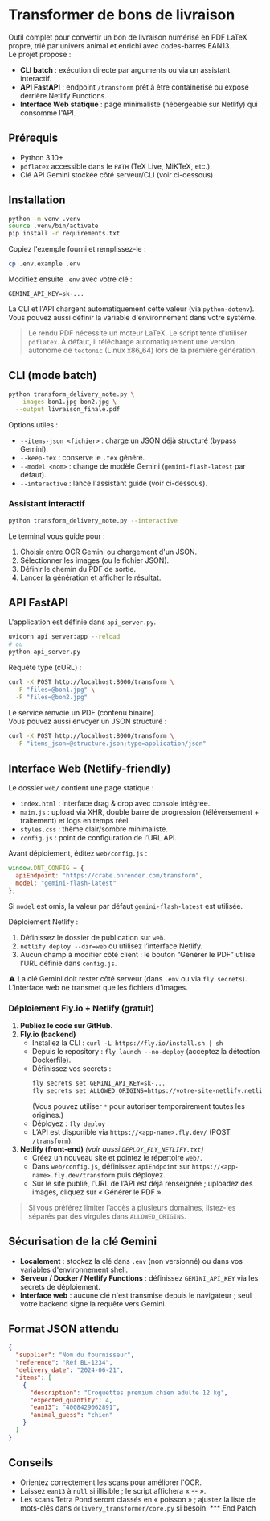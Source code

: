 # Transformer de bons de livraison

Outil complet pour convertir un bon de livraison numérisé en PDF LaTeX propre, trié par univers animal et enrichi avec codes-barres EAN13.  
Le projet propose :

- **CLI batch** : exécution directe par arguments ou via un assistant interactif.
- **API FastAPI** : endpoint `/transform` prêt à être containerisé ou exposé derrière Netlify Functions.
- **Interface Web statique** : page minimaliste (hébergeable sur Netlify) qui consomme l'API.

## Prérequis

- Python 3.10+
- `pdflatex` accessible dans le `PATH` (TeX Live, MiKTeX, etc.).
- Clé API Gemini stockée côté serveur/CLI (voir ci-dessous)

## Installation

```bash
python -m venv .venv
source .venv/bin/activate
pip install -r requirements.txt
```

Copiez l'exemple fourni et remplissez-le :

```bash
cp .env.example .env
```

Modifiez ensuite `.env` avec votre clé :

```
GEMINI_API_KEY=sk-...
```

La CLI et l'API chargent automatiquement cette valeur (via `python-dotenv`).  
Vous pouvez aussi définir la variable d'environnement dans votre système.

> Le rendu PDF nécessite un moteur LaTeX. Le script tente d'utiliser `pdflatex`. À défaut, il télécharge automatiquement une version autonome de `tectonic` (Linux x86_64) lors de la première génération.

## CLI (mode batch)

```bash
python transform_delivery_note.py \
  --images bon1.jpg bon2.jpg \
  --output livraison_finale.pdf
```

Options utiles :

- `--items-json <fichier>` : charge un JSON déjà structuré (bypass Gemini).
- `--keep-tex` : conserve le `.tex` généré.
- `--model <nom>` : change de modèle Gemini (`gemini-flash-latest` par défaut).
- `--interactive` : lance l'assistant guidé (voir ci-dessous).

### Assistant interactif

```bash
python transform_delivery_note.py --interactive
```

Le terminal vous guide pour :

1. Choisir entre OCR Gemini ou chargement d'un JSON.
2. Sélectionner les images (ou le fichier JSON).
3. Définir le chemin du PDF de sortie.
4. Lancer la génération et afficher le résultat.

## API FastAPI

L'application est définie dans `api_server.py`.

```bash
uvicorn api_server:app --reload
# ou
python api_server.py
```

Requête type (cURL) :

```bash
curl -X POST http://localhost:8000/transform \
  -F "files=@bon1.jpg" \
  -F "files=@bon2.jpg"
```

Le service renvoie un PDF (contenu binaire).  
Vous pouvez aussi envoyer un JSON structuré :

```bash
curl -X POST http://localhost:8000/transform \
  -F "items_json=@structure.json;type=application/json"
```

## Interface Web (Netlify-friendly)

Le dossier `web/` contient une page statique :

- `index.html` : interface drag & drop avec console intégrée.
- `main.js` : upload via XHR, double barre de progression (téléversement + traitement) et logs en temps réel.
- `styles.css` : thème clair/sombre minimaliste.
- `config.js` : point de configuration de l’URL API.

Avant déploiement, éditez `web/config.js` :

```js
window.DNT_CONFIG = {
  apiEndpoint: "https://crabe.onrender.com/transform",
  model: "gemini-flash-latest"
};
```

Si `model` est omis, la valeur par défaut `gemini-flash-latest` est utilisée.

Déploiement Netlify :

1. Définissez le dossier de publication sur `web`.
2. `netlify deploy --dir=web` ou utilisez l’interface Netlify.
3. Aucun champ à modifier côté client : le bouton “Générer le PDF” utilise l’URL définie dans `config.js`.

⚠️ La clé Gemini doit rester côté serveur (dans `.env` ou via `fly secrets`). L’interface web ne transmet que les fichiers d’images.

### Déploiement Fly.io + Netlify (gratuit)

1. **Publiez le code sur GitHub.**
2. **Fly.io (backend)**
   - Installez la CLI : `curl -L https://fly.io/install.sh | sh`
   - Depuis le repository : `fly launch --no-deploy` (acceptez la détection Dockerfile).
   - Définissez vos secrets :
     ```bash
     fly secrets set GEMINI_API_KEY=sk-...
     fly secrets set ALLOWED_ORIGINS=https://votre-site-netlify.netlify.app
     ```
     (Vous pouvez utiliser `*` pour autoriser temporairement toutes les origines.)
   - Déployez : `fly deploy`
   - L’API est disponible via `https://<app-name>.fly.dev/` (POST `/transform`).
3. **Netlify (front-end)** *(voir aussi `DEPLOY_FLY_NETLIFY.txt`)*
   - Créez un nouveau site et pointez le répertoire `web/`.
   - Dans `web/config.js`, définissez `apiEndpoint` sur `https://<app-name>.fly.dev/transform` puis déployez.
   - Sur le site publié, l’URL de l’API est déjà renseignée ; uploadez des images, cliquez sur « Générer le PDF ».

> Si vous préférez limiter l’accès à plusieurs domaines, listez-les séparés par des virgules dans `ALLOWED_ORIGINS`.

## Sécurisation de la clé Gemini

- **Localement** : stockez la clé dans `.env` (non versionné) ou dans vos variables d'environnement shell.
- **Serveur / Docker / Netlify Functions** : définissez `GEMINI_API_KEY` via les secrets de déploiement.
- **Interface web** : aucune clé n'est transmise depuis le navigateur ; seul votre backend signe la requête vers Gemini.

## Format JSON attendu

```json
{
  "supplier": "Nom du fournisseur",
  "reference": "Réf BL-1234",
  "delivery_date": "2024-06-21",
  "items": [
    {
      "description": "Croquettes premium chien adulte 12 kg",
      "expected_quantity": 4,
      "ean13": "4008429062891",
      "animal_guess": "chien"
    }
  ]
}
```

## Conseils

- Orientez correctement les scans pour améliorer l'OCR.
- Laissez `ean13` à `null` si illisible ; le script affichera « -- ».
- Les scans Tetra Pond seront classés en « poisson » ; ajustez la liste de mots-clés dans `delivery_transformer/core.py` si besoin.
*** End Patch
